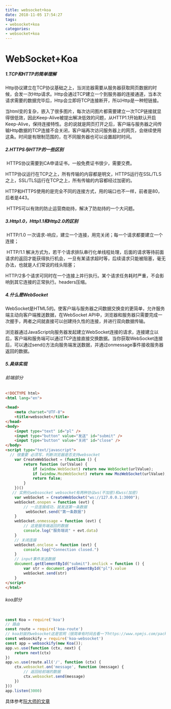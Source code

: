 ```yaml
---
title: websocket+koa
date: 2018-11-05 17:54:27
tags: 
- websocket+koa
categories: 
- websocket+koa
---
```


# WebSocket+Koa

##### 1.TCP和HTTP的简单理解

​    Http协议建立在TCP协议基础之上，当浏览器需要从服务器获取网页数据的时候，会发一次Http请求。Http会通过TCP建立一个到服务器的连接通道，当本次请求需要的数据完毕后，Http会立即将TCP连接断开，所以Http是一种短链接。

​    当html变的复杂，嵌入了很多图片，每次访问图片都需要建立一次TCP链接就显得很低效，因此Keep-Alive被提出解决低效的问题，从HTTP1.1开始默认开启Keep-Alive，保持连接特性。总的说就是网页打开之后，客户端与服务器之间传输Http数据的TCP连接不会关闭，客户端再次访问服务器上的网页，会继续使用这条。时间是有限制范围的，在不同服务器也可以设置超时时间。



##### 2.**HTTPS与HTTP的一些区别**

​    HTTPS协议需要到CA申请证书，一般免费证书很少，需要交费。

​    HTTP协议运行在TCP之上，所有传输的内容都是明文，HTTPS运行在SSL/TLS之上，SSL/TLS运行在TCP之上，所有传输的内容都经过加密的。

​    HTTP和HTTPS使用的是完全不同的连接方式，用的端口也不一样，前者是80，后者是443。

​    HTTPS可以有效的防止运营商劫持，解决了防劫持的一个大问题。



##### 3.Http1.0，Http1.1和Http2.0的区别

​    HTTP/1.0 一次请求-响应，建立一个连接，用完关闭；每一个请求都要建立一个连接；

​    HTTP/1.1 解决方式为，若干个请求排队串行化单线程处理，后面的请求等待前面请求的返回才能获得执行机会，一旦有某请求超时等，后续请求只能被阻塞，毫无办法，也就是人们常说的线头阻塞；

​    HTTP/2多个请求可同时在一个连接上并行执行。某个请求任务耗时严重，不会影响到其它连接的正常执行。headers压缩。



##### 4.什么是WebSocket

​    WebSocket是HTML5的。使客户端与服务器之间数据交换变的更简单，允许服务端主动向客户端推送数据，在WebSocket API中，浏览器和服务器只需要完成一次握手，两者之间就直接可以创建持久性的连接，并进行双向数据传输。

​    浏览器通过JavaScript向服务器发起建立WebSocket连接的请求，连接建立以后，客户端和服务端可以通过TCP连接直接交换数据。当你获取WebSocket连接后，可以通过send()方法向服务端发送数据，并通过onmessage事件接收服务器返回的数据。

##### 5.具体实现

###### 前端部分

```html
<!DOCTYPE html>
<html lang="en">
 
<head>
    <meta charset="UTF-8">
    <title>websocket</title>
</head>
<body>
    <input type="text" id="pl" />
    <input type="button" value="发送" id="submit" />
    <input type="button" value="关闭" id="close" />
</body>
<script type="text/javascript">
  // 很重要 必须写，判断浏览器是否支持websocket
    var CreateWebSocket = (function () {
        return function (urlValue) {
            if (window.WebSocket) return new WebSocket(urlValue);
            if (window.MozWebSocket) return new MozWebSocket(urlValue);
            return false;
        }
    })()
   // 实例化websoscket websocket有两种协议ws(不加密)和wss(加密)
    var webSocket = CreateWebSocket("ws://127.0.0.1:3000");
    webSocket.onopen = function (evt) {
        // 一旦连接成功，就发送第一条数据
         webSocket.send("第一条数据")
    }
    webSocket.onmessage = function (evt) {
        // 这是服务端返回的数据
        console.log("服务端说" + evt.data)
    }
    // 关闭连接
    webSocket.onclose = function (evt) {
        console.log("Connection closed.")
    }
    // input事件发送数据
    document.getElementById("submit").onclick = function () {
        var str = document.getElementById("pl").value
        webSocket.send(str)
    }
</script>
</html>

```

###### koa部分

```javascript

const Koa = require('koa')
// 路由
const route = require('koa-route')
// koa封装的websocket这是官网（很简单有时间去看一下https://www.npmjs.com/package/koa-websocket）
const websockify = require('koa-websocket')
const app = websockify(new Koa());
app.ws.use(function (ctx, next) {
    return next(ctx)
})
app.ws.use(route.all('/', function (ctx) {
    ctx.websocket.on('message', function (message) {
        // 返回给前端的数据
        ctx.websocket.send(message)
    })
}))
app.listen(3000)
```



具体参考[阮大师的文章](http://www.ruanyifeng.com/blog/2017/05/websocket.html)







